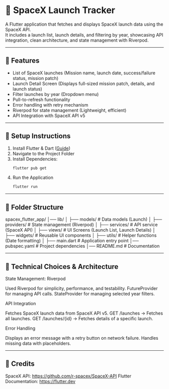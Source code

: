 # 🚀 SpaceX Launch Tracker

A Flutter application that fetches and displays SpaceX launch data using the SpaceX API.  
It includes a launch list, launch details, and filtering by year, showcasing API integration, clean architecture, and state management with Riverpod.

---

## 📌 Features
- List of SpaceX launches (Mission name, launch date, success/failure status, mission patch)
- Launch Detail Screen (Displays full-sized mission patch, details, and launch status)
- Filter launches by year (Dropdown menu)
- Pull-to-refresh functionality
- Error handling with retry mechanism
- Riverpod for state management (Lightweight, efficient)
- API Integration with SpaceX API v5

---

## 📌 Setup Instructions

1. Install Flutter & Dart ([Guide](https://docs.flutter.dev/get-started/install))
2. Navigate to the Project Folder
3. Install Dependencies:
   ```sh
   flutter pub get
4. Run the Application
   ```sh
   flutter run

---

## 📌 Folder Structure

spacex_flutter_app/ │── lib/ │ ├── models/ # Data models (Launch) │ ├── providers/ # State management (Riverpod) │ ├── services/ # API service (SpaceX API) │ ├── views/ # UI Screens (Launch List, Launch Details) │ ├── widgets/ # Reusable UI components │ ├── utils/ # Helper functions (Date formatting) │ ├── main.dart # Application entry point │── pubspec.yaml # Project dependencies │── README.md # Documentation

---

## 📌 Technical Choices & Architecture

State Management: Riverpod

Used Riverpod for simplicity, performance, and testability.
FutureProvider for managing API calls.
StateProvider for managing selected year filters.

API Integration

Fetches SpaceX launch data from SpaceX API v5.
GET /launches → Fetches all launches.
GET /launches/{id} → Fetches details of a specific launch.

Error Handling

Displays an error message with a retry button on network failure.
Handles missing data with placeholders.

---

## 📌 Credits

SpaceX API: https://github.com/r-spacex/SpaceX-API
Flutter Documentation: https://flutter.dev
